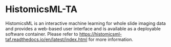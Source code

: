 # HistomicsML-TA
HistomicsML is an interactive machine learning for whole slide imaging data and provides a web-based user interface and is available as a deployable software container.
Please refer to https://histomicsml-taf.readthedocs.io/en/latest/index.html for more information.
